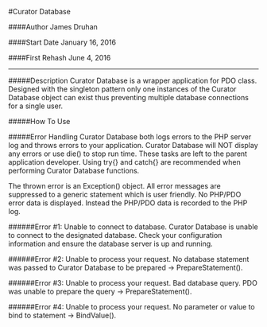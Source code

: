 #Curator Database

####Author
James Druhan

####Start Date
January 16, 2016

####First Rehash
June 4, 2016

---

#####Description
Curator Database is a wrapper application for PDO class. Designed with the singleton pattern only one instances of the Curator Database object can exist thus preventing multiple database connections for a single user.

#####How To Use

#####Error Handling
Curator Database both logs errors to the PHP server log and throws errors to your application. Curator Database will NOT display any errors or use die() to stop run time. These tasks are left to the parent application developer. Using try{} and catch{} are recommended when performing Curator Database functions.

The thrown error is an Exception() object. All error messages are suppressed to a generic statement which is user friendly. No PHP/PDO error data is displayed. Instead the PHP/PDO data is recorded to the PHP log.

######Error \#1: Unable to connect to database.
Curator Database is unable to connect to the designated database. Check your configuration information and ensure the database server is up and running.

######Error \#2: Unable to process your request.
No database statement was passed to Curator Database to be prepared -> PrepareStatement().

######Error \#3: Unable to process your request.
Bad database query. PDO was unable to prepare the query -> PrepareStatement().

######Error \#4: Unable to process your request.
No parameter or value to bind to statement -> BindValue().
